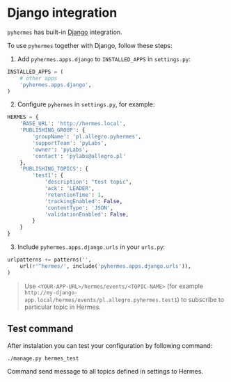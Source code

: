 # Django integration

`pyhermes` has built-in [Django](https://www.djangoproject.com/) integration.

To use `pyhermes` together with Django, follow these steps:

1. Add `pyhermes.apps.django` to `INSTALLED_APPS` in `settings.py`:

```python
INSTALLED_APPS = (
    # other apps
    'pyhermes.apps.django',
)
```

2. Configure `pyhermes` in `settings.py`, for example:

```python
HERMES = {
    'BASE_URL': 'http://hermes.local',
    'PUBLISHING_GROUP': {
        'groupName': 'pl.allegro.pyhermes',
        'supportTeam': 'pyLabs',
        'owner': 'pyLabs',
        'contact': 'pylabs@allegro.pl'
    },
    'PUBLISHING_TOPICS': {
        'test1': {
            'description': "test topic",
            'ack': 'LEADER',
            'retentionTime': 1,
            'trackingEnabled': False,
            'contentType': 'JSON',
            'validationEnabled': False,
        }
    }
}
```

3. Include `pyhermes.apps.django.urls` in your `urls.py`:

```python
urlpatterns += patterns('',
    url(r'^hermes/', include('pyhermes.apps.django.urls')),
)
```

> Use `<YOUR-APP-URL>/hermes/events/<TOPIC-NAME>` (for example `http://my-django-app.local/hermes/events/pl.allegro.pyhermes.test1`) to subscribe to particular topic in Hermes.


## Test command
After instalation you can test your configuration by following command:

```bash
./manage.py hermes_test
```

Command send message to all topics defined in settings to Hermes.
